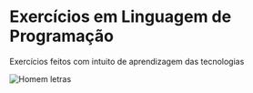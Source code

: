 # Exercícios em Linguagem de Programação
Exercícios feitos com intuito de aprendizagem das tecnologias 

![Homem letras](https://github.com/gabrielf7/code-exercises/blob/master/readme-files/h-letras.gif)

